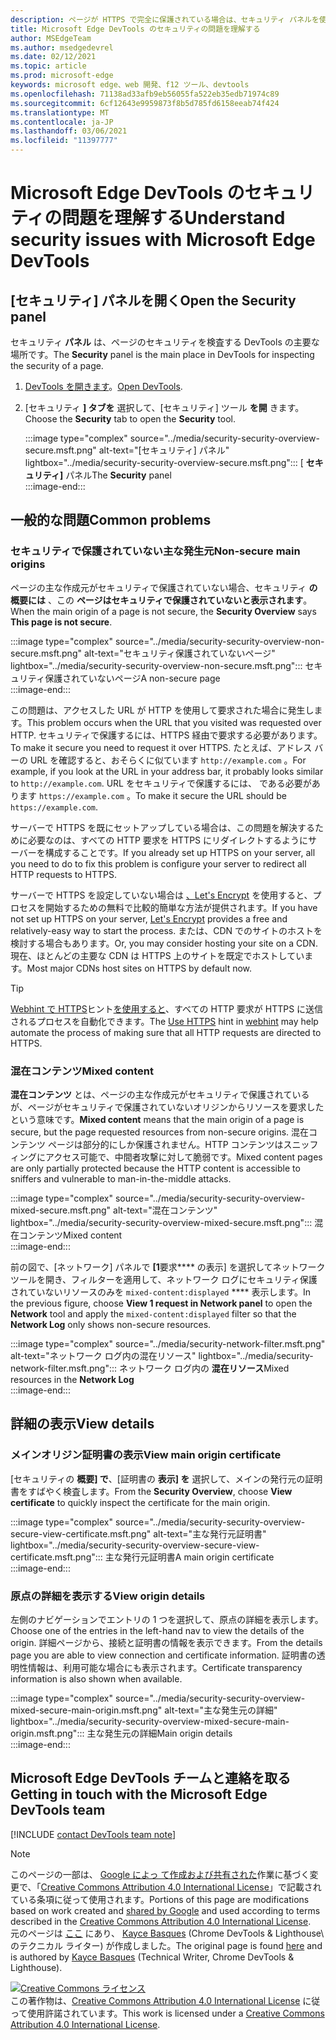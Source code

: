 ```yaml
---
description: ページが HTTPS で完全に保護されている場合は、セキュリティ パネルを使用します。
title: Microsoft Edge DevTools のセキュリティの問題を理解する
author: MSEdgeTeam
ms.author: msedgedevrel
ms.date: 02/12/2021
ms.topic: article
ms.prod: microsoft-edge
keywords: microsoft edge、web 開発、f12 ツール、devtools
ms.openlocfilehash: 71138ad33afb9eb56055fa522eb35edb71974c89
ms.sourcegitcommit: 6cf12643e9959873f8b5d785fd6158eeab74f424
ms.translationtype: MT
ms.contentlocale: ja-JP
ms.lasthandoff: 03/06/2021
ms.locfileid: "11397777"
---
```

<!-- Copyright Kayce Basques 

   Licensed under the Apache License, Version 2.0 (the "License");
   you may not use this file except in compliance with the License.
   You may obtain a copy of the License at

       https://www.apache.org/licenses/LICENSE-2.0

   Unless required by applicable law or agreed to in writing, software
   distributed under the License is distributed on an "AS IS" BASIS,
   WITHOUT WARRANTIES OR CONDITIONS OF ANY KIND, either express or implied.
   See the License for the specific language governing permissions and
   limitations under the License.  -->  

# <a name="understand-security-issues-with-microsoft-edge-devtools"></a><span data-ttu-id="1ad02-104">Microsoft Edge DevTools のセキュリティの問題を理解する</span><span class="sxs-lookup"><span data-stu-id="1ad02-104">Understand security issues with Microsoft Edge DevTools</span></span>  

  

<!--Use the **Security** Panel in [Microsoft Edge DevTools][MicrosoftEdgeDevTools] to make sure HTTPS is properly implemented on a page.  Navigate to **Why HTTPS Matters** to learn why every website should be protected with HTTPS, even sites that do not handle sensitive user data.  -->  

<!--todo: add section when why-https is available -->  

## <a name="open-the-security-panel"></a><span data-ttu-id="1ad02-105">[セキュリティ] パネルを開く</span><span class="sxs-lookup"><span data-stu-id="1ad02-105">Open the Security panel</span></span>  

<span data-ttu-id="1ad02-106">セキュリティ **パネル** は、ページのセキュリティを検査する DevTools の主要な場所です。</span><span class="sxs-lookup"><span data-stu-id="1ad02-106">The **Security** panel is the main place in DevTools for inspecting the security of a page.</span></span>  

1.  <span data-ttu-id="1ad02-107">[DevTools を開きます][DevToolsOpen]。</span><span class="sxs-lookup"><span data-stu-id="1ad02-107">[Open DevTools][DevToolsOpen].</span></span>  
1.  <span data-ttu-id="1ad02-108">[セキュリティ **] タブを** 選択して、[セキュリティ] ツール **を開** きます。</span><span class="sxs-lookup"><span data-stu-id="1ad02-108">Choose the **Security** tab to open the **Security** tool.</span></span>  
    
    :::image type="complex" source="../media/security-security-overview-secure.msft.png" alt-text="[セキュリティ] パネル" lightbox="../media/security-security-overview-secure.msft.png":::
       <span data-ttu-id="1ad02-110">[ **セキュリティ]** パネル</span><span class="sxs-lookup"><span data-stu-id="1ad02-110">The **Security** panel</span></span>  
    :::image-end:::  
    
## <a name="common-problems"></a><span data-ttu-id="1ad02-111">一般的な問題</span><span class="sxs-lookup"><span data-stu-id="1ad02-111">Common problems</span></span>  

### <a name="non-secure-main-origins"></a><span data-ttu-id="1ad02-112">セキュリティで保護されていない主な発生元</span><span class="sxs-lookup"><span data-stu-id="1ad02-112">Non-secure main origins</span></span>  

<span data-ttu-id="1ad02-113">ページの主な作成元がセキュリティで保護されていない場合、セキュリティ **の概要には** 、この **ページはセキュリティで保護されていないと表示されます**。</span><span class="sxs-lookup"><span data-stu-id="1ad02-113">When the main origin of a page is not secure, the **Security Overview** says **This page is not secure**.</span></span>  

:::image type="complex" source="../media/security-security-overview-non-secure.msft.png" alt-text="セキュリティ保護されていないページ" lightbox="../media/security-security-overview-non-secure.msft.png":::
   <span data-ttu-id="1ad02-115">セキュリティ保護されていないページ</span><span class="sxs-lookup"><span data-stu-id="1ad02-115">A non-secure page</span></span>  
:::image-end:::  

<span data-ttu-id="1ad02-116">この問題は、アクセスした URL が HTTP を使用して要求された場合に発生します。</span><span class="sxs-lookup"><span data-stu-id="1ad02-116">This problem occurs when the URL that you visited was requested over HTTP.</span></span>  <span data-ttu-id="1ad02-117">セキュリティで保護するには、HTTPS 経由で要求する必要があります。</span><span class="sxs-lookup"><span data-stu-id="1ad02-117">To make it secure you need to request it over HTTPS.</span></span>  <span data-ttu-id="1ad02-118">たとえば、アドレス バーの URL を確認すると、おそらくに似ています `http://example.com` 。</span><span class="sxs-lookup"><span data-stu-id="1ad02-118">For example, if you look at the URL in your address bar, it probably looks similar to `http://example.com`.</span></span>  <span data-ttu-id="1ad02-119">URL をセキュリティで保護するには、 である必要があります `https://example.com` 。</span><span class="sxs-lookup"><span data-stu-id="1ad02-119">To make it secure the URL should be `https://example.com`.</span></span>  

<span data-ttu-id="1ad02-120">サーバーで HTTPS を既にセットアップしている場合は、この問題を解決するために必要なのは、すべての HTTP 要求を HTTPS にリダイレクトするようにサーバーを構成することです。</span><span class="sxs-lookup"><span data-stu-id="1ad02-120">If you already set up HTTPS on your server, all you need to do to fix this problem is configure your server to redirect all HTTP requests to HTTPS.</span></span>  

<span data-ttu-id="1ad02-121">サーバーで HTTPS を設定していない場合は [、Let's Encrypt][LetsEncrypt] を使用すると、プロセスを開始するための無料で比較的簡単な方法が提供されます。</span><span class="sxs-lookup"><span data-stu-id="1ad02-121">If you have not set up HTTPS on your server, [Let's Encrypt][LetsEncrypt] provides a free and relatively-easy way to start the process.</span></span>  <span data-ttu-id="1ad02-122">または、CDN でのサイトのホストを検討する場合もあります。</span><span class="sxs-lookup"><span data-stu-id="1ad02-122">Or, you may consider hosting your site on a CDN.</span></span>  <span data-ttu-id="1ad02-123">現在、ほとんどの主要な CDN は HTTPS 上のサイトを既定でホストしています。</span><span class="sxs-lookup"><span data-stu-id="1ad02-123">Most major CDNs host sites on HTTPS by default now.</span></span>  

> [!TIP]
> <span data-ttu-id="1ad02-124">[Webhint で HTTPS][WebhintUseHttps]ヒント[を使用すると][Webhint]、すべての HTTP 要求が HTTPS に送信されるプロセスを自動化できます。</span><span class="sxs-lookup"><span data-stu-id="1ad02-124">The [Use HTTPS][WebhintUseHttps] hint in [webhint][Webhint] may help automate the process of making sure that all HTTP requests are directed to HTTPS.</span></span>  

### <a name="mixed-content"></a><span data-ttu-id="1ad02-125">混在コンテンツ</span><span class="sxs-lookup"><span data-stu-id="1ad02-125">Mixed content</span></span>  

<span data-ttu-id="1ad02-126">**混在コンテンツ** とは、ページの主な作成元がセキュリティで保護されているが、ページがセキュリティで保護されていないオリジンからリソースを要求したという意味です。</span><span class="sxs-lookup"><span data-stu-id="1ad02-126">**Mixed content** means that the main origin of a page is secure, but the page requested resources from non-secure origins.</span></span>  <span data-ttu-id="1ad02-127">混在コンテンツ ページは部分的にしか保護されません。HTTP コンテンツはスニッフィングにアクセス可能で、中間者攻撃に対して脆弱です。</span><span class="sxs-lookup"><span data-stu-id="1ad02-127">Mixed content pages are only partially protected because the HTTP content is accessible to sniffers and vulnerable to man-in-the-middle attacks.</span></span>  

:::image type="complex" source="../media/security-security-overview-mixed-secure.msft.png" alt-text="混在コンテンツ" lightbox="../media/security-security-overview-mixed-secure.msft.png":::
   <span data-ttu-id="1ad02-129">混在コンテンツ</span><span class="sxs-lookup"><span data-stu-id="1ad02-129">Mixed content</span></span>  
:::image-end:::  

<span data-ttu-id="1ad02-130">前の図で、[ネットワーク] パネルで **[1**要求\*\*\*\* の表示] を選択してネットワーク ツールを開き、フィルターを適用して、ネットワーク ログにセキュリティ保護されていないリソースのみを `mixed-content:displayed` \*\*\*\* 表示します。</span><span class="sxs-lookup"><span data-stu-id="1ad02-130">In the previous figure, choose **View 1 request in Network panel** to open the **Network** tool and apply the `mixed-content:displayed` filter so that the **Network Log** only shows non-secure resources.</span></span>  

:::image type="complex" source="../media/security-network-filter.msft.png" alt-text="ネットワーク ログ内の混在リソース" lightbox="../media/security-network-filter.msft.png":::
   <span data-ttu-id="1ad02-132">ネットワーク ログ内の **混在リソース**</span><span class="sxs-lookup"><span data-stu-id="1ad02-132">Mixed resources in the **Network Log**</span></span>  
:::image-end:::  

## <a name="view-details"></a><span data-ttu-id="1ad02-133">詳細の表示</span><span class="sxs-lookup"><span data-stu-id="1ad02-133">View details</span></span>  

### <a name="view-main-origin-certificate"></a><span data-ttu-id="1ad02-134">メインオリジン証明書の表示</span><span class="sxs-lookup"><span data-stu-id="1ad02-134">View main origin certificate</span></span>  

<span data-ttu-id="1ad02-135">[セキュリティの **概要] で**、[証明書の **表示] を** 選択して、メインの発行元の証明書をすばやく検査します。</span><span class="sxs-lookup"><span data-stu-id="1ad02-135">From the **Security Overview**, choose **View certificate** to quickly inspect the certificate for the main origin.</span></span>  

:::image type="complex" source="../media/security-security-overview-secure-view-certificate.msft.png" alt-text="主な発行元証明書" lightbox="../media/security-security-overview-secure-view-certificate.msft.png":::
   <span data-ttu-id="1ad02-137">主な発行元証明書</span><span class="sxs-lookup"><span data-stu-id="1ad02-137">A main origin certificate</span></span>  
:::image-end:::  

### <a name="view-origin-details"></a><span data-ttu-id="1ad02-138">原点の詳細を表示する</span><span class="sxs-lookup"><span data-stu-id="1ad02-138">View origin details</span></span>  

<span data-ttu-id="1ad02-139">左側のナビゲーションでエントリの 1 つを選択して、原点の詳細を表示します。</span><span class="sxs-lookup"><span data-stu-id="1ad02-139">Choose one of the entries in the left-hand nav to view the details of the origin.</span></span>  <span data-ttu-id="1ad02-140">詳細ページから、接続と証明書の情報を表示できます。</span><span class="sxs-lookup"><span data-stu-id="1ad02-140">From the details page you are able to view connection and certificate information.</span></span>  <span data-ttu-id="1ad02-141">証明書の透明性情報は、利用可能な場合にも表示されます。</span><span class="sxs-lookup"><span data-stu-id="1ad02-141">Certificate transparency information is also shown when available.</span></span>  

:::image type="complex" source="../media/security-security-overview-mixed-secure-main-origin.msft.png" alt-text="主な発生元の詳細" lightbox="../media/security-security-overview-mixed-secure-main-origin.msft.png":::
   <span data-ttu-id="1ad02-143">主な発生元の詳細</span><span class="sxs-lookup"><span data-stu-id="1ad02-143">Main origin details</span></span>  
:::image-end:::  

## <a name="getting-in-touch-with-the-microsoft-edge-devtools-team"></a><span data-ttu-id="1ad02-144">Microsoft Edge DevTools チームと連絡を取る</span><span class="sxs-lookup"><span data-stu-id="1ad02-144">Getting in touch with the Microsoft Edge DevTools team</span></span>  

[!INCLUDE [contact DevTools team note](../includes/contact-devtools-team-note.md)]  

<!-- links -->  

[MicrosoftEdgeDevTools]: ../../devtools-guide-chromium/index.md "Microsoft Edge (クロム) 開発者向け|Microsoft Docs"  
[DevToolsOpen]: ../open/index.md "Microsoft Edge DevTools を開く | Microsoft Docs"  

[LetsEncrypt]: https://letsencrypt.org "Let's Encrypt - 無料の SSL/TLS 証明書"  

[Webhint]: https://webhint.io "webhint"  
[WebhintUseHttps]: https://webhint.io/docs/user-guide/hints/hint-https-only "HTTPS を使用|webhint のドキュメント"  

<!--[mixed]: /web/fundamentals/security/prevent-mixed-content/what-is-mixed-content ""  -->

> [!NOTE]
> <span data-ttu-id="1ad02-150">このページの一部は、 [Google によっ て作成および共有された][GoogleSitePolicies]作業に基づく変更で、「[Creative Commons Attribution 4.0 International License][CCA4IL]」で記載されている条項に従って使用されます。</span><span class="sxs-lookup"><span data-stu-id="1ad02-150">Portions of this page are modifications based on work created and [shared by Google][GoogleSitePolicies] and used according to terms described in the [Creative Commons Attribution 4.0 International License][CCA4IL].</span></span>  
> <span data-ttu-id="1ad02-151">元のページは [ここ](https://developers.google.com/web/tools/chrome-devtools/security/index) にあり、 [Kayce Basques][KayceBasques] \(Chrome DevTools \& Lighthouse\ のテクニカル ライター) が作成しました。</span><span class="sxs-lookup"><span data-stu-id="1ad02-151">The original page is found [here](https://developers.google.com/web/tools/chrome-devtools/security/index) and is authored by [Kayce Basques][KayceBasques] \(Technical Writer, Chrome DevTools \& Lighthouse\).</span></span>  

[![Creative Commons ライセンス][CCby4Image]][CCA4IL]  
<span data-ttu-id="1ad02-153">この著作物は、[Creative Commons Attribution 4.0 International License][CCA4IL] に従って使用許諾されています。</span><span class="sxs-lookup"><span data-stu-id="1ad02-153">This work is licensed under a [Creative Commons Attribution 4.0 International License][CCA4IL].</span></span>  

[CCA4IL]: https://creativecommons.org/licenses/by/4.0  
[CCby4Image]: https://i.creativecommons.org/l/by/4.0/88x31.png  
[GoogleSitePolicies]: https://developers.google.com/terms/site-policies  
[KayceBasques]: https://developers.google.com/web/resources/contributors/kaycebasques  
